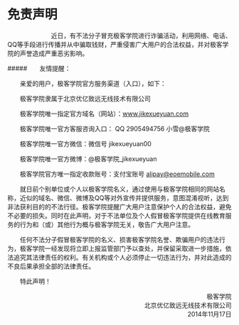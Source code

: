 # 免责声明

&emsp;&emsp;&emsp;&emsp;&emsp;&emsp;&emsp;近日，有不法分子冒充极客学院进行诈骗活动，利用网络、电话、QQ等手段进行传播并从中骗取钱财，严重侵害广大用户的合法权益，并对极客学院的声誉造成严重恶劣影响。

#####　　友情提醒：

　　亲爱的用户，极客学院官方服务渠道（入口），如下：

　　极客学院隶属于北京优亿致远无线技术有限公司

　　极客学院唯一指定官方域名（网站）：www.jikexueyuan.com

　　极客学院唯一官方客服咨询入口： QQ 2905494756 小雪@极客学院

　　极客学院唯一官方微信：微信号 jikexueyuan00

　　极客学院唯一官方微博：@极客学院_jikexueyuan

　　极客学院官方唯一指定收款账号：支付宝账号 alipay@eoemobile.com

　　就日前个别单位或个人以极客学院名义，通过使用与极客学院相同的网站名称，近似的域名、微信、微博及QQ等对外宣传并提供服务，意图混淆视听，达到非法获利目的的不法行径。极客学院提醒广大用户注意保护个人的合法权益，避免不必要的损失。同时在此声明，对于不法单位及个人假冒极客学院提供在线教育服务的行为和（或）其他行为概与极客学院无关，敬告广大用户注意。

　　任何不法分子假冒极客学院的名义、损害极客学院名誉、欺骗用户的违法行为，极客学院一经发现将立即上报监管部门予以查处，并保留采取进一步措施，依法追究其法律责任的权利。有关机构或个人必须停止一切违法行为，并对此造成的不良后果承担全部的法律责任。

　　特此声明！

<p align="right">极客学院<br>北京优亿致远无线技术有限公司<br>2014年11月17日</p>